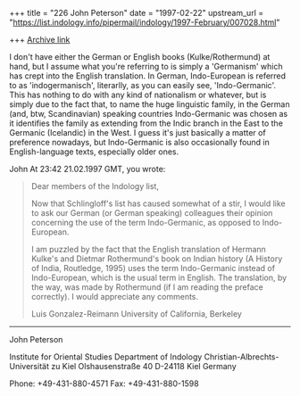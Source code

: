 +++
title = "226 John Peterson"
date = "1997-02-22"
upstream_url = "https://list.indology.info/pipermail/indology/1997-February/007028.html"

+++
[Archive link](https://list.indology.info/pipermail/indology/1997-February/007028.html)

I don't have either the German or English books (Kulke/Rothermund) at hand,
but I assume what you're referring to is simply a 'Germanism' which has
crept into the English translation. In German, Indo-European is referred to
as 'indogermanisch', literarlly, as you can easily see, 'Indo-Germanic'.
This has nothing to do with any kind of nationalism or whatever, but is
simply due to the fact that, to name the huge linguistic family, in the
German (and, btw, Scandinavian) speaking countries Indo-Germanic was chosen
as it identifies the family as extending from the Indic branch in the East
to the Germanic (Icelandic) in the West. I guess it's just basically a
matter of preference nowadays, but Indo-Germanic is also occasionally found
in English-language texts, especially older ones.

John
At 23:42 21.02.1997 GMT, you wrote:
>Dear members of the Indology list,
>
>Now that Schlingloff's list has caused somewhat of a stir, I would like to
>ask our German (or German speaking) colleagues their opinion concerning the
>use of the term Indo-Germanic, as opposed to Indo-European.
>
>I am puzzled by the fact that the English translation of Hermann Kulke's and
>Dietmar Rothermund's book on Indian history (A History of India, Routledge,
>1995) uses the term Indo-Germanic instead of Indo-European, which is the
>usual term in English.  The translation, by the way, was made by Rothermund
>(if I am reading the preface correctly).
>I would appreciate any comments.
>
>Luis Gonzalez-Reimann
>University of California, Berkeley
>
>
>
>
______________________________________________________________
John Peterson

Institute for Oriental Studies
Department of Indology
Christian-Albrechts-Universität zu Kiel
Olshausenstraße 40
D-24118 Kiel
Germany

Phone: +49-431-880-4571
Fax: +49-431-880-1598





